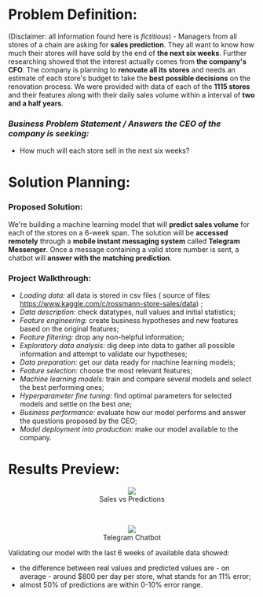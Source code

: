 # **Problem Definition:**

(Disclaimer: all information found here is _fictitious_) - Managers from all stores of a chain are asking for **sales prediction**. They all want to know how much their stores will have sold by the end of **the next six weeks**. Further researching showed that the interest actually comes from **the company's CFO**. The company is planning to **renovate all its stores** and needs an estimate of each store's budget to take the **best possible decisions** on the renovation process. We were provided with data of each of the **1115 stores** and their features along with their daily sales volume within a interval of **two and a half years**.

### **_Business Problem Statement / Answers the CEO of the company is seeking:_**
- How much will each store sell in the next six weeks?

# **Solution Planning:**

### **Proposed Solution:** 
We're building a machine learning model that will **predict sales volume** for each of the stores on a 6-week span. The solution will be **accessed remotely** through a **mobile instant messaging system** called **Telegram Messenger**. Once a message containing a valid store number is sent, a chatbot will **answer with the matching prediction**.

### **Project Walkthrough:**
- _Loading data:_ all data is stored in csv files ( source of files: https://www.kaggle.com/c/rossmann-store-sales/data) ;
- _Data description:_ check datatypes, null values and initial statistics;
- _Feature engineering:_ create business hypotheses and new features based on the original features;
- _Feature filtering:_ drop any non-helpful information;
- _Exploratory data analysis:_ dig deep into data to gather all possible information and attempt to validate our hypotheses;
- _Data preparation:_ get our data ready for machine learning models;
- _Feature selection:_ choose the most relevant features;
- _Machine learning models:_ train and compare several models and select the best performing ones;
- _Hyperparameter fine tuning:_ find optimal parameters for selected models and settle on the best one;
- _Business performance:_ evaluate how our model performs and answer the questions proposed by the CEO;
- _Model deployment into production:_ make our model available to the company.

# **Results Preview:**
<p align="center">
<img src="https://user-images.githubusercontent.com/76906524/132606612-2836ee9f-b6bf-44de-ace9-aa9e29b3b9c4.png">
<br>
Sales vs Predictions
</p>

<br>

<p align="center">
<img src="https://user-images.githubusercontent.com/76906524/132606354-728c41a7-8a5e-4bf6-9115-39afc3b23289.gif">
<br>
Telegram Chatbot
</p>


Validating our model with the last 6 weeks of available data showed:
- the difference between real values and predicted values are - on average - around $800 per day per store, what stands for an 11% error;
- almost 50% of predictions are within 0-10% error range. 
